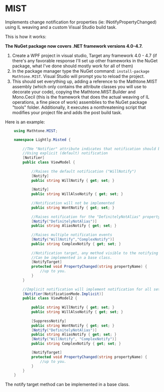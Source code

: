 # MIST
Implements change notification for properties (ie: INotifyPropertyChanged) using IL weaving and a custom Visual Studio build task.

This is how it works:

**The NuGet package now covers .NET framework versions 4.0-4.7.**

1. Create a WPF project in visual studio, Target any framework 4.0 - 4.7 (if there's any favorable response I'll set up other frameworks in the NuGet package, what I've done should mostly work for all of them)
2. In the package manager type the NuGet command: `install-package Mathtone.MIST`. Visual Studio will prompt you to reload the project.
3. This should set everything up, adding a reference to the Mathtone.MIST assembly (which only contains the attribute classes you will use to decorate your code), copying the Mathtone.MIST.Builder and Mono.Cecil (this is the framework that does the actual weaving of IL operations, a fine piece of work) assemblies to the NuGet package "tools" folder.  Additionally, it executes a nonthreatening script that modifies your project file and adds the post build task.

Here is an example:

```c#
    using Mathtone.MIST;

    namespace Lightly.Misted {
    
    	//THe "Notifier" attribute indicates that notification should be implemented for this class.
    	//Using explicit (default) notification
    	[Notifier]
    	public class ViewModel {
    		
    		//Raises the default notification ("WillNotify")
    		[Notify]
    		public string WillNotify { get; set; }
    
    		[Notify]
    		public string WillAlsoNotify { get; set; }
    
    		//Notification will not be implemented
    		public string WontNotify { get; set; }
    
    		//Raises notification for the "DefinitelyNotAlias" property 
    		[Notify("DefinitelyNotAlias")]
    		public string AliasNotify { get; set; }
    
    		//Raises multiple notification events
    		[Notify("WillNotify","ComplexNotify")]
    		public string ComplexNotify { get; set; }
    
    		//Notification target, any method visible to the notifying property.
    		//Can be implemented in a base class.
    		[NotifyTarget]
    		protected void PropertyChanged(string propertyName) {
    			//up to you.
    		}
    	}
    
    	//Implicit notification will implement notification for all settable properties, unless they are explicitly excluded.
    	[Notifier(NotificationMode.Implicit)]
    	public class ViewModel2 {
    
    		public string WillNotify { get; set; }
    		public string WillAlsoNotify { get; set; }
    
    		[SuppressNotify]
    		public string WontNotify { get; set; }
    		[Notify("DefinitelyNotAlias")]
    		public string AliasNotify { get; set; }
    		[Notify("WillNotify", "ComplexNotify")]
    		public string ComplexNotify { get; set; }

            [NotifyTarget]
            protected void PropertyChanged(string propertyName) {
                //up to you.
            }
    	}
    }
```

The notify target method can be implemented in a base class.
